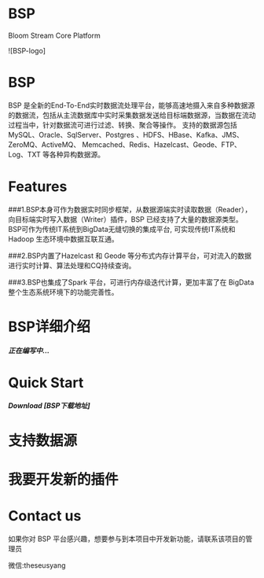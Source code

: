 # BSP
Bloom Stream Core Platform

![BSP-logo]



# BSP

BSP 是全新的End-To-End实时数据流处理平台，能够高速地摄入来自多种数据源的数据流，包括从主流数据库中实时采集数据发送给目标端数据源，当数据在流动过程当中，针对数据流可进行过滤、转换、聚合等操作。
支持的数据源包括 MySQL、Oracle、SqlServer、Postgres 、HDFS、HBase、Kafka、JMS、ZeroMQ、ActiveMQ、 Memcached、Redis、Hazelcast、Geode、FTP、Log、TXT 等各种异构数据源。



# Features

###1.BSP本身可作为数据实时同步框架，从数据源端实时读取数据（Reader），向目标端实时写入数据（Writer）插件，BSP 已经支持了大量的数据源类型。BSP可作为传统IT系统到BigData无缝切换的集成平台, 可实现传统IT系统和 Hadoop 生态环境中数据互联互通。

###2.BSP内置了Hazelcast 和 Geode 等分布式内存计算平台，可对流入的数据进行实时计算、算法处理和CQ持续查询。

###3.BSP也集成了Spark 平台，可进行内存级迭代计算，更加丰富了在 BigData整个生态系统环境下的功能完善性。



# BSP详细介绍

##### 正在编写中...



# Quick Start

##### Download [BSP下载地址]




# 支持数据源



# 我要开发新的插件

# Contact us

如果你对 BSP 平台感兴趣，想要参与到本项目中开发新功能，请联系该项目的管理员 

微信:theseusyang







